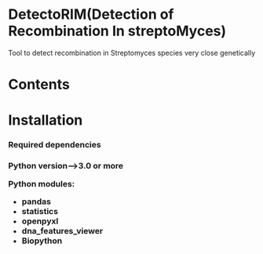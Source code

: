 # DetectoRIM(Detection of Recombination In streptoMyces)
Tool to detect recombination in Streptomyces species very close genetically 

# Contents

# Installation
<h3>Required dependencies<h3/>
<p>Python version-->3.0 or more<p/>
   
<p>Python modules:<p/>
   <ul>
     <li>pandas</li>
     <li>statistics</li>
     <li>openpyxl</li>
     <li>dna_features_viewer</li>
     <li>Biopython</li>
     <ul/>
     
     
    
     


